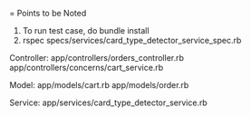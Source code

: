 = Points to be Noted

1. To run test case, do bundle install
2. rspec specs/services/card_type_detector_service_spec.rb

Controller:
app/controllers/orders_controller.rb
app/controllers/concerns/cart_service.rb

Model:
app/models/cart.rb
app/models/order.rb

Service:
app/services/card_type_detector_service.rb

